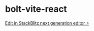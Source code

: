 # bolt-vite-react

[Edit in StackBlitz next generation editor ⚡️](https://stackblitz.com/~/github.com/zb0413/bolt-vite-react)